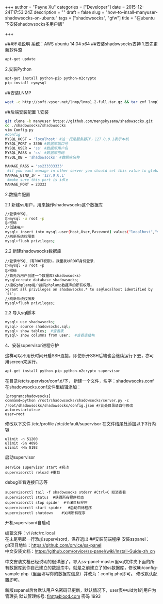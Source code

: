 +++
author = "Payne Xu"
categories = ["Developer"]
date = 2015-12-24T17:53:24Z
description = ""
draft = false
slug = "how-to-insall-manyuser-shadowsocks-on-ubuntu"
tags = ["shadowsocks", "gfw"]
title = "在ubuntu下安装shadowsocks多用户版"

+++



###环境说明
系统：AWS ubuntu 14.04 x64
##安装shadowsocks支持
1.首先更新软件源

```bash
apt-get update
```
2.安装Python

```bash
apt-get install python-pip python-m2crypto 
pip install cymysql
```
<!--more-->
##安装LNMP
```bash
wget -c http://soft.vpser.net/lnmp/lnmp1.2-full.tar.gz && tar zxf lnmp1.2-full.tar.gz && cd lnmp1.2-full && ./install.sh lnmp
```


##后端安装配置
1.安装

```bash
git clone -b manyuser https://github.com/mengskysama/shadowsocks.git  
cd ./shadowsocks/shadowsocks  
vim Config.py      
#Config      
MYSQL_HOST = 'localhost' #这一行是服务器IP，127.0.0.1表示本机      
MYSQL_PORT = 3306 #数据库端口号      
MYSQL_USER = 'ss' #数据库用户名      
MYSQL_PASS = 'ss' #数据库密码      
MYSQL_DB = 'shadowsocks' #数据库名称  
      
MANAGE_PASS = 'ss233333333'      
 #if you want manage in other server you should set this value to global ip      
MANAGE_BIND_IP = '127.0.0.1'      
 #make sure this port is idle      
MANAGE_PORT = 23333
```
2.数据库配置  

2.1 新建ss用户，用来操作shadowsocks这个数据库

```bash
//登录MYSQL
@>mysql -u root -p
@>密码
//创建用户
mysql> insert into mysql.user(Host,User,Password) values("localhost","ss",password("ss"));
//刷新系统权限表
mysql>flush privileges;
```

2.2 新建shadowsocks数据库

```
//登录MYSQL（有ROOT权限）。我里我以ROOT身份登录.
@>mysql -u root -p
@>密码
//首先为用户创建一个数据库(shadowsocks)
mysql>create database shadowsocks;
//授权phplamp用户拥有phplamp数据库的所有权限。
>grant all privileges on shadowsocks.* to ss@localhost identified by 'ss';
//刷新系统权限表
mysql>flush privileges;
```
2.3 导入sql脚本

```bash
mysql> use shadowsocks;
mysql> source shadowsocks.sql;
mysql> show tables;  #查看表
mysql> show columns from user;  #查看表结构
```

4、安装supervisor进程守护

这样可以不用长时间开启SSH连接，即使断开SSH后端也会继续运行下去，亦可用screen来运行。

```bash
apt-get install python-pip python-m2crypto supervisor
```

在目录/etc/supervisor/conf.d/下， 新建一个文件，名字：shadowsocks.conf
在shadowsocks.conf文件里编辑添加：

```
[program:shadowsocks]
command=python /root/shadowsocks/shadowsocks/server.py -c /root/shadowsocks/shadowsocks/config.json #/此处目录请自行修改
autorestart=true
user=root
```
修改以下文件
/etc/profile
/etc/default/supervisor
在文件结尾处添加以下3行内容

```
ulimit -n 51200
ulimit -Sn 4096
ulimit -Hn 8192
```
启动supervisor
```
service supervisor start #启动
supervisorctl reload #重载
```

debug查看连接日志等

```
supervisorctl tail -f shadowsocks stderr #Ctrl+C 取消查看
supervisorctl status  #获得所有程序状态
supervisorctl stop spider  #关闭目标程序
supervisorctl start spider   #启动目标程序
supervisorctl shutdown    #关闭所有程序
```
开机supervisord自启动

编辑文件：vi /etc/rc.local  
在末尾另起一行添加supervisord，保存退出
##安装前端程序
安装sspanel：  
git项目地址：https://github.com/orvice/ss-panel  
中文安装文档：https://github.com/orvice/ss-panel/wiki/Install-Guide-zh_cn

中文安装文档已经说明的很详细了。导入ss-panel-master里sql文件夹下面的所有数据库到你自己建立的数据库中，就是之前建立了的ss数据库，修改lib/config-sample.php（里面填写你的数据库信息）并改为：config.php即可。
修改默认配置即可。

新版sspanel后台默认用户名密码已更新，默认情况下，user表中uid为1的用户为管理员
默认管理帐号: first@blood.com 密码 1993


